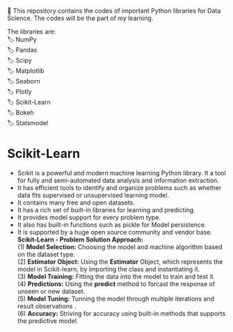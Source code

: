 🔑 This repository contains the codes of important Python libraries for Data Science. The codes will be the part of my learning. 

The libraries are:  
🏷 NumPy  
🏷 Pandas  
🏷 Scipy  
🏷 Matplotlib  
🏷 Seaborn  
🏷 Plotly  
🏷 Scikit-Learn  
🏷 Bokeh  
🏷 Statsmodel  

# Scikit-Learn

- Scikit is a powerful and modern machine learning Python library. It a tool for fully and semi-automated data analysis and information extraction.
- It has efficient tools to identify and organize problems such as whether data fits supervised or unsupervised learning model.
- It contains many free and open datasets.
- It has a rich set of built-in libraries for learning and predicting.
- It provides model support for every problem type.
- It also has built-in functions such as pickle for Model persistence.
- It is supported by a huge open source community and vendor base.  
__Scikit-Learn - Problem Solution Approach:__  
(1) __Model Selection:__ Choosing the model and machine algorithm based on the dataset type.  
(2) __Estimator Object:__ Using the __Estimator__ Object, which represents the model in Scikit-learn, by importing the class and instantiating it.  
(3) __Model Training:__ Fitting the data into the model to train and test it.  
(4) __Predictions:__ Using the __predict__ method to forcast the response of unseen or new dataset.  
(5) __Model Tuning:__ Tunning the model through multiple iterations and result observations .  
(6) __Accuracy:__ Striving for accuracy using built-in methods that supports the predictive model.
